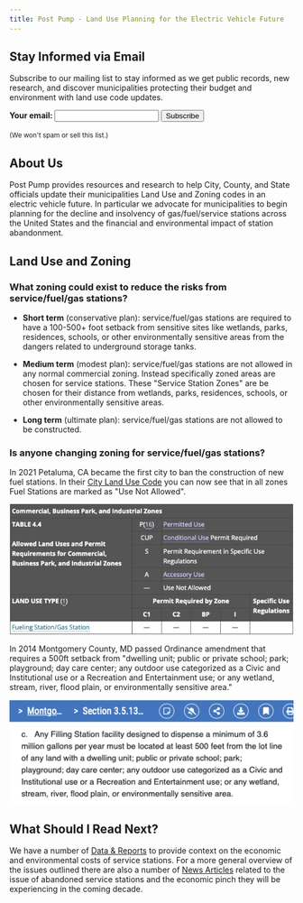 ```yaml
---
title: Post Pump - Land Use Planning for the Electric Vehicle Future
---
```


## Stay Informed via Email

Subscribe to our mailing list to stay informed as we get public records, new research, and discover municipalities protecting their budget and environment with land use code updates.

<form
  action="https://buttondown.email/api/emails/embed-subscribe/postpump"
  method="post"
  target="popupwindow"
  onsubmit="window.open('https://buttondown.email/postpump', 'popupwindow')"
  class="embeddable-buttondown-form"
>
  <label for="bd-email"><b>Your email:</b> </label>
  <input class="email-input" type="email" name="email" id="bd-email">
  <input type="hidden" value="1" name="embed">
  <input type="submit" class="subscribe" value="Subscribe">
</form>

<small>(We won't spam or sell this list.)</small>


## About Us

Post Pump provides resources and research to help City, County, and State officials update their municipalities Land Use and Zoning codes in an electric vehicle future. In particular we advocate for municipalities to begin planning for the decline and insolvency of gas/fuel/service stations across the United States and the financial and environmental impact of station abandonment.

## Land Use and Zoning

### What zoning could exist to reduce the risks from service/fuel/gas stations?

- **Short term** (conservative plan): service/fuel/gas stations are required to have a 100-500+ foot setback from sensitive sites like wetlands, parks, residences, schools, or other environmentally sensitive areas from the dangers related to underground storage tanks.

- **Medium term** (modest plan): service/fuel/gas stations are not allowed in any normal commercial zoning. Instead specifically zoned areas are chosen for service stations. These "Service Station Zones" are be chosen for their distance from wetlands, parks, residences, schools, or other environmentally sensitive areas.

- **Long term** (ultimate plan): service/fuel/gas stations are not allowed to be constructed.

### Is anyone changing zoning for service/fuel/gas stations?

In 2021 Petaluma, CA became the first city to ban the construction of new fuel stations. In their [City Land Use Code](https://petaluma.municipal.codes/ZoningOrds/4.Tables) you can now see that in all zones Fuel Stations are marked as "Use Not Allowed".

![Petaluma Commercial Code with No Fuel Station Use](/assets/img/petaluma-code.png)


In 2014 Montgomery County, MD passed Ordinance amendment that requires a 500ft setback from "dwelling unit; public or private school; park; playground; day care center; any outdoor use categorized as a Civic and Institutional use or a Recreation and Entertainment use; or any wetland, stream, river, flood plain, or environmentally sensitive area."

![Montgomery County setback ordinance](/assets/img/montgomery-code.png)

## What Should I Read Next?

We have a number of [Data & Reports](/reports) to provide context on the economic and environmental costs of service stations. For a more general overview of the issues outlined there are also a number of [News Articles](/articles) related to the issue of abandoned service stations and the economic pinch they will be experiencing in the coming decade.
